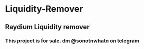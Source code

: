 # Liquidity-Remover

## Raydium Liquidity remover

### This project is for sale. dm @sonotnwhatn on telegram
